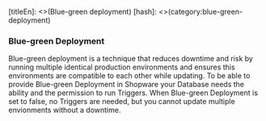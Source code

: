 [titleEn]: <>(Blue-green deployment)
[hash]: <>(category:blue-green-deployment)

### Blue-green Deployment

Blue-green deployment is a technique that reduces downtime and risk by running multiple identical production environments and ensures this environments are compatible to each other while updating.
To be able to provide Blue-green Deployment in Shopware your Database needs the ability and the permission to run Triggers. When Blue-green Deployment is set to false,
no Triggers are needed, but you cannot update multiple envionments without a downtime.
